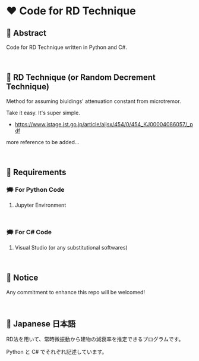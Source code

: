# ❤ Code for RD Technique

## 🌟 Abstract

Code for RD Technique written in Python and C#.


<br>

## 🌟 RD Technique (or Random Decrement Technique)

Method for assuming biuldings' attenuation constant from microtremor.

Take it easy. It's super simple.

* https://www.jstage.jst.go.jp/article/aijsx/454/0/454_KJ00004086057/_pdf

more reference to be added...



<br>

## 🌟 Requirements

### 🗯 For Python Code

1. Jupyter Environment


<br>

### 🗯 For C# Code

1. Visual Studio (or any substitutional softwares)


<br>

## 🌟 Notice

Any commitment to enhance this repo will be welcomed!


<br>

## 🌟 Japanese 日本語

RD法を用いて、常時微振動から建物の減衰率を推定できるプログラムです。

Python と C# でそれぞれ記述しています。
